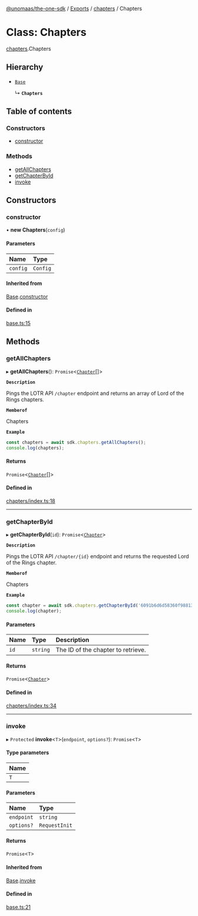 [@unomaas/the-one-sdk](../README.md) / [Exports](../modules.md) / [chapters](../modules/chapters.md) / Chapters

# Class: Chapters

[chapters](../modules/chapters.md).Chapters

## Hierarchy

- [`Base`](base.Base.md)

  ↳ **`Chapters`**

## Table of contents

### Constructors

- [constructor](chapters.Chapters.md#constructor)

### Methods

- [getAllChapters](chapters.Chapters.md#getallchapters)
- [getChapterById](chapters.Chapters.md#getchapterbyid)
- [invoke](chapters.Chapters.md#invoke)

## Constructors

### constructor

• **new Chapters**(`config`)

#### Parameters

| Name | Type |
| :------ | :------ |
| `config` | `Config` |

#### Inherited from

[Base](base.Base.md).[constructor](base.Base.md#constructor)

#### Defined in

[base.ts:15](https://github.com/hatchways-community/99659d2d3c9f461e87d7a6dd57ac5dbe/blob/7e7948f/src/base.ts#L15)

## Methods

### getAllChapters

▸ **getAllChapters**(): `Promise`<[`Chapter`](../modules/chapters_types.md#chapter)[]\>

**`Description`**

Pings the LOTR API `/chapter` endpoint and returns an array of Lord of the Rings chapters.

**`Memberof`**

Chapters

**`Example`**

```ts
const chapters = await sdk.chapters.getAllChapters();
console.log(chapters);
```

#### Returns

`Promise`<[`Chapter`](../modules/chapters_types.md#chapter)[]\>

#### Defined in

[chapters/index.ts:18](https://github.com/hatchways-community/99659d2d3c9f461e87d7a6dd57ac5dbe/blob/7e7948f/src/chapters/index.ts#L18)

___

### getChapterById

▸ **getChapterById**(`id`): `Promise`<[`Chapter`](../modules/chapters_types.md#chapter)\>

**`Description`**

Pings the LOTR API `/chapter/{id}` endpoint and returns the requested Lord of the Rings chapter.

**`Memberof`**

Chapters

**`Example`**

```ts
const chapter = await sdk.chapters.getChapterById('6091b6d6d58360f988133ba1');
console.log(chapter);
```

#### Parameters

| Name | Type | Description |
| :------ | :------ | :------ |
| `id` | `string` | The ID of the chapter to retrieve. |

#### Returns

`Promise`<[`Chapter`](../modules/chapters_types.md#chapter)\>

#### Defined in

[chapters/index.ts:34](https://github.com/hatchways-community/99659d2d3c9f461e87d7a6dd57ac5dbe/blob/7e7948f/src/chapters/index.ts#L34)

___

### invoke

▸ `Protected` **invoke**<`T`\>(`endpoint`, `options?`): `Promise`<`T`\>

#### Type parameters

| Name |
| :------ |
| `T` |

#### Parameters

| Name | Type |
| :------ | :------ |
| `endpoint` | `string` |
| `options?` | `RequestInit` |

#### Returns

`Promise`<`T`\>

#### Inherited from

[Base](base.Base.md).[invoke](base.Base.md#invoke)

#### Defined in

[base.ts:21](https://github.com/hatchways-community/99659d2d3c9f461e87d7a6dd57ac5dbe/blob/7e7948f/src/base.ts#L21)

